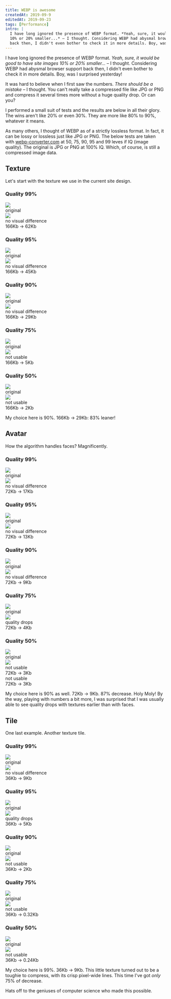 ```yaml
---
title: WEBP is awesome
createdAt: 2019-09-9
editedAt: 2019-09-23
tags: [Performance]
intro: |
  I have long ignored the presence of WEBP format. *Yeah, sure, it would be good to have site images
  10% or 20% smaller...* – I thought. Considering WEBP had abysmal browser support
  back then, I didn't even bother to check it in more details. Boy, was I surprised yesterday!
---
```


I have long ignored the presence of WEBP format. *Yeah, sure, it would be good to have site images
10% or 20% smaller...* – I thought. Considering WEBP had abysmal browser support
back then, I didn't even bother to check it in more details. Boy, was I surprised yesterday!

It was hard to believe when I first saw the numbers. *There should be a mistake*
– I thought. You can't really take a compressed file like JPG or PNG and compress
it several times more without a huge quality drop. Or can you?

I performed a small suit of tests and the results are below in all their glory.
The wins aren't like 20% or even 30%. They are more like 80% to 90%, whatever it means.

As many others, I thought of WEBP as of a strictly lossless format.
In fact,  it can be lossy or lossless just like JPG or PNG.
The below tests are taken with [webp-converter.com](https://webp-converter.com/)
at 50, 75, 90, 95 and 99 leves if IQ (image quality). The original is JPG or PNG
at 100% IQ. Which, of course, is still a compressed image data.

## Texture

Let's start with the texture we use in the current site design.

### Quality 99%

<SimpleGrid spacing="2rem" columns={2}>
  <div>
    <a href="/blog/webp-is-awesome/feathers.png" target="_blank">
      <img src="/blog/webp-is-awesome/feathers.png"/>
    </a>
    <div>original</div>
  </div>
  <div>
    <a href="/blog/webp-is-awesome/feathers99.webp" target="_blank">
      <img src="/blog/webp-is-awesome/feathers99.webp"/>
    </a>
    <div>no visual difference<br/>166Kb &rarr; 62Kb</div>
  </div>
</SimpleGrid>

### Quality 95%

<SimpleGrid spacing="2rem" columns={2}>
  <div>
    <a href="/blog/webp-is-awesome/feathers.png" target="_blank">
      <img src="/blog/webp-is-awesome/feathers.png"/>
    </a>
    <div>original</div>
  </div>
  <div>
    <a href="/blog/webp-is-awesome/feathers95.webp" target="_blank">
      <img src="/blog/webp-is-awesome/feathers95.webp"/>
    </a>
    <div>no visual difference<br/>166Kb &rarr; 45Kb</div>
  </div>
</SimpleGrid>

### Quality 90%

<SimpleGrid spacing="2rem" columns={2}>
  <div >
    <a href="/blog/webp-is-awesome/feathers.png" target="_blank">
      <img src="/blog/webp-is-awesome/feathers.png"/>
    </a>
    <div>original</div>
  </div>
  <div>
    <a href="/blog/webp-is-awesome/feathers90.webp" target="_blank">
      <img src="/blog/webp-is-awesome/feathers90.webp"/>
    </a>
    <div>no visual difference<br/>166Kb &rarr; 29Kb</div>
  </div>
</SimpleGrid>

### Quality 75%

<SimpleGrid spacing="2rem" columns={2}>
  <div>
    <a href="/blog/webp-is-awesome/feathers.png" target="_blank">
      <img src="/blog/webp-is-awesome/feathers.png"/>
    </a>
    <div>original</div>
  </div>
  <div>
    <a href="/blog/webp-is-awesome/feathers75.webp" target="_blank">
      <img src="/blog/webp-is-awesome/feathers75.webp"/>
    </a>
    <div>not usable<br/>166Kb &rarr; 5Kb</div>
  </div>
</SimpleGrid>

### Quality 50%

<SimpleGrid spacing="2rem" columns={2}>
  <div>
    <a href="/blog/webp-is-awesome/feathers.png" target="_blank">
      <img src="/blog/webp-is-awesome/feathers.png"/>
    </a>
    <div>original</div>
  </div>
  <div>
    <a href="/blog/webp-is-awesome/feathers50.webp" target="_blank">
      <img src="/blog/webp-is-awesome/feathers50.webp"/>
    </a>
    <div>not usable<br/>166Kb &rarr; 2Kb</div>
  </div>
</SimpleGrid>

My choice here is 90%. 166Kb &rarr; 29Kb: 83% leaner!

## Avatar

How the algorithm handles faces? Magnificently.

### Quality 99%

<SimpleGrid spacing="2rem" columns={2}>
  <div>
    <a href="/blog/webp-is-awesome/avatar.png" target="_blank">
      <img src="/blog/webp-is-awesome/avatar.png"/>
    </a>
    <div>original</div>
  </div>
  <div>
    <a href="/blog/webp-is-awesome/avatar99.webp" target="_blank">
      <img src="/blog/webp-is-awesome/avatar99.webp"/>
    </a>
    <div>no visual difference<br/>72Kb &rarr; 17Kb</div>
  </div>
</SimpleGrid>

### Quality 95%

<SimpleGrid spacing="2rem" columns={2}>
  <div>
    <a href="/blog/webp-is-awesome/avatar.png" target="_blank">
      <img src="/blog/webp-is-awesome/avatar.png"/>
    </a>
    <div>original</div>
  </div>
  <div>
    <a href="/blog/webp-is-awesome/avatar99.webp" target="_blank">
      <img src="/blog/webp-is-awesome/avatar95.webp"/>
    </a>
    <div>no visual difference<br/>72Kb &rarr; 13Kb</div>
  </div>
</SimpleGrid>

### Quality 90%

<SimpleGrid spacing="2rem" columns={2}>
  <div>
    <a href="/blog/webp-is-awesome/avatar.png" target="_blank">
      <img src="/blog/webp-is-awesome/avatar.png"/>
    </a>
    <div>original</div>
  </div>
  <div>
    <a href="/blog/webp-is-awesome/avatar90.webp" target="_blank">
      <img src="/blog/webp-is-awesome/avatar90.webp"/>
    </a>
    <div>no visual difference<br/>72Kb &rarr; 9Kb</div>
  </div>
</SimpleGrid>

### Quality 75%

<SimpleGrid spacing="2rem" columns={2}>
  <div>
    <a href="/blog/webp-is-awesome/avatar.png" target="_blank">
      <img src="/blog/webp-is-awesome/avatar.png"/>
    </a>
    <div>original</div>
  </div>
  <div>
    <a href="/blog/webp-is-awesome/avatar75.webp" target="_blank">
      <img src="/blog/webp-is-awesome/avatar75.webp"/>
    </a>
    <div>quality drops<br/>72Kb &rarr; 4Kb</div>
  </div>
</SimpleGrid>

### Quality 50%

<SimpleGrid spacing="2rem" columns={2}>
  <div>
    <a href="/blog/webp-is-awesome/avatar.png" target="_blank">
      <img src="/blog/webp-is-awesome/avatar.png"/>
    </a>
    <div>original</div>
  </div>
  <div>
    <a href="/blog/webp-is-awesome/avatar50.webp" target="_blank">
      <img src="/blog/webp-is-awesome/avatar50.webp"/>
    </a>
    <div>not usable<br/>72Kb &rarr; 3Kb</div>
    <div>not usable<br/>72Kb &rarr; 3Kb</div>
  </div>
</SimpleGrid>

My choice here is 90% as well. 72Kb &rarr; 9Kb. 87% decrease. Holy Moly!
By the way, playing with numbers a bit more, I was surprised that I was usually
able to see quality drops with textures earlier than with faces.

## Tile

One last example. Another texture tile.

### Quality 99%

<SimpleGrid spacing="2rem" columns={2}>
  <div>
    <a href="/blog/webp-is-awesome/brown.png" target="_blank">
      <img src="/blog/webp-is-awesome/brown.png"/>
    </a>
    <div>original</div>
  </div>
  <div>
    <a href="/blog/webp-is-awesome/brown99.webp" target="_blank">
      <img src="/blog/webp-is-awesome/brown99.webp"/>
    </a>
    <div>no visual difference<br/>36Kb &rarr; 9Kb</div>
  </div>
</SimpleGrid>

### Quality 95%

<SimpleGrid spacing="2rem" columns={2}>
  <div>
    <a href="/blog/webp-is-awesome/brown.png" target="_blank">
      <img src="/blog/webp-is-awesome/brown.png"/>
    </a>
    <div>original</div>
  </div>
  <div>
    <a href="/blog/webp-is-awesome/brown95.webp" target="_blank">
      <img src="/blog/webp-is-awesome/brown95.webp"/>
    </a>
    <div>quality drops<br/>36Kb &rarr; 5Kb</div>
  </div>
</SimpleGrid>

### Quality 90%

<SimpleGrid spacing="2rem" columns={2}>
  <div>
    <a href="/blog/webp-is-awesome/brown.png" target="_blank">
      <img src="/blog/webp-is-awesome/brown.png"/>
    </a>
    <div>original</div>
  </div>
  <div>
    <a href="/blog/webp-is-awesome/brown90.webp" target="_blank">
      <img src="/blog/webp-is-awesome/brown90.webp"/>
    </a>
    <div>not usable<br/>36Kb &rarr; 2Kb</div>
  </div>
</SimpleGrid>

### Quality 75%

<SimpleGrid spacing="2rem" columns={2}>
  <div>
    <a href="/blog/webp-is-awesome/brown.png" target="_blank">
      <img src="/blog/webp-is-awesome/brown.png"/>
    </a>
    <div>original</div>
  </div>
  <div>
    <a href="/blog/webp-is-awesome/brown75.webp" target="_blank">
      <img src="/blog/webp-is-awesome/brown75.webp"/>
    </a>
    <div>not usable<br/>36Kb &rarr; 0.32Kb</div>
  </div>
</SimpleGrid>

### Quality 50%

<SimpleGrid spacing="2rem" columns={2}>
  <div>
    <a href="/blog/webp-is-awesome/brown.png" target="_blank">
      <img src="/blog/webp-is-awesome/brown.png"/>
    </a>
    <div>original</div>
  </div>
  <div>
    <a href="/blog/webp-is-awesome/brown50.webp" target="_blank">
      <img src="/blog/webp-is-awesome/brown50.webp"/>
    </a>
    <div>not usable<br/>36Kb &rarr; 0.24Kb</div>
  </div>
</SimpleGrid>

My choice here is 99%. 36Kb &rarr; 9Kb. This little texture turned out to be a
toughie to compress, with its crisp pixel-wide lines. This time I've got *only*
75% of decrease.

Hats off to the geniuses of computer science who made this possible.
